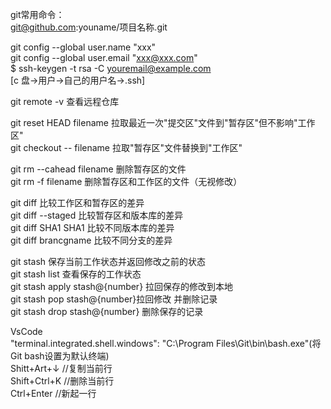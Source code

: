 git常用命令：</br>
git@github.com:youname/项目名称.git

git config --global user.name "xxx"</br>
git config --global user.email "xxx@xxx.com"</br>
$ ssh-keygen -t rsa -C youremail@example.com</br>
[c 盘->用户->自己的用户名->.ssh]

git remote -v 查看远程仓库

git reset HEAD filename 拉取最近一次"提交区"文件到"暂存区"但不影响"工作区"</br>
git checkout -- filename 拉取"暂存区"文件替换到"工作区"

git rm --cahead filename 删除暂存区的文件</br>
git rm -f filename 删除暂存区和工作区的文件（无视修改）

git diff 比较工作区和暂存区的差异</br>
git diff --staged 比较暂存区和版本库的差异</br>
git diff SHA1 SHA1 比较不同版本库的差异</br>
git diff brancgname 比较不同分支的差异

git stash 保存当前工作状态并返回修改之前的状态</br>
git stash list 查看保存的工作状态</br>
git stash apply stash@{number} 拉回保存的修改到本地</br>
git stash pop stash@{number}拉回修改 并删除记录</br>
git stash drop stash@{number} 删除保存的记录

VsCode</br>
"terminal.integrated.shell.windows": "C:\\Program Files\\Git\\bin\\bash.exe"(将Git bash设置为默认终端)</br>
Shitt+Art+↓ //复制当前行</br>
Shift+Ctrl+K //删除当前行</br>
Ctrl+Enter //新起一行</br>

